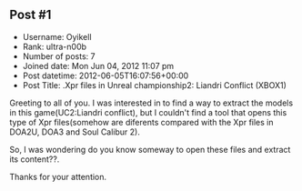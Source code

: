 ## Post #1
- Username: Oyikell
- Rank: ultra-n00b
- Number of posts: 7
- Joined date: Mon Jun 04, 2012 11:07 pm
- Post datetime: 2012-06-05T16:07:56+00:00
- Post Title: .Xpr files in Unreal championship2: Liandri Conflict (XBOX1)

Greeting to all of you. I was interested in to find a way to extract the models in this game(UC2:Liandri conflict), but I couldn't find a tool that opens this type of Xpr files(somehow are diferents compared with the Xpr files in DOA2U, DOA3 and Soul Calibur 2).

So, I was wondering do you know someway to open these files and extract its content??.

Thanks for your attention.
